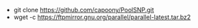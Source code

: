 - git clone https://github.com/capoony/PoolSNP.git
- wget -c https://ftpmirror.gnu.org/parallel/parallel-latest.tar.bz2
